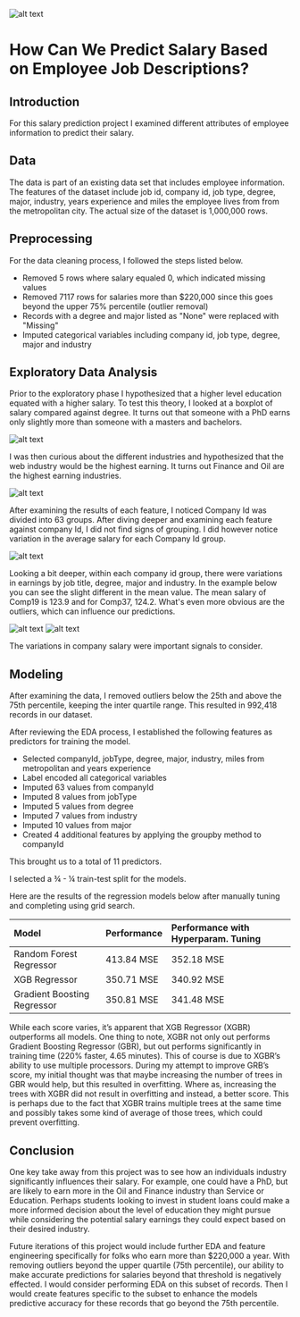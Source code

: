 ![alt text](https://github.com/kirahman2/salarypredictionportfolio/blob/master/Images/salary-image.png)
# How Can We Predict Salary Based on Employee Job Descriptions?

## Introduction
For this salary prediction project I examined different attributes of employee information to predict their salary.

## Data
The data is part of an existing data set that includes employee information. The features of the dataset include job id, company id, job type, degree, major, industry, years experience and miles the employee lives from from the metropolitan city. The actual size of the dataset is 1,000,000 rows. 

## Preprocessing
For the data cleaning process, I followed the steps listed below.
* Removed 5 rows where salary equaled 0, which indicated missing values 
* Removed 7117 rows for salaries more than $220,000 since this goes beyond the upper 75% percentile (outlier removal)
* Records with a degree and major listed as "None" were replaced with "Missing"
* Imputed categorical variables including company id, job type, degree, major and industry 

## Exploratory Data Analysis
Prior to the exploratory phase I hypothesized that a higher level education equated with a higher salary. To test this theory, I looked at a boxplot of salary compared against degree. It turns out that someone with a PhD earns only slightly more than someone with a masters and bachelors.

![alt text](https://github.com/kirahman2/salarypredictionportfolio/blob/master/Images/salary_degree.png)

I was then curious about the different industries and hypothesized that the web industry would be the highest earning. It turns out Finance and Oil are the highest earning industries. 

![alt text](https://github.com/kirahman2/salarypredictionportfolio/blob/master/Images/salary_industry.png)

After examining the results of each feature, I noticed Company Id was divided into 63 groups. After diving deeper and examining each feature against company Id, I did not find signs of grouping. I did however notice variation in the average salary for each Company Id group. 

![alt text](https://github.com/kirahman2/salarypredictionportfolio/blob/master/Images/salary_compid_.png)

Looking a bit deeper, within each company id group, there were variations in earnings by job title, degree, major and industry. In the example below you can see the slight different in the mean value. The mean salary of Comp19 is 123.9 and for Comp37, 124.2. What's even more obvious are the outliers, which can influence our predictions. 

![alt text](https://github.com/kirahman2/salarypredictionportfolio/blob/master/Images/salary__comp19.png)
![alt text](https://github.com/kirahman2/salarypredictionportfolio/blob/master/Images/salary__comp37.png)

The variations in company salary were important signals to consider. 

## Modeling
After examining the data, I removed outliers below the 25th and above the 75th percentile, keeping the inter quartile range. This resulted in 992,418 records in our dataset. 

After reviewing the EDA process, I established the following features as predictors for training the model. 

* Selected companyId,  jobType, degree, major, industry, miles from metropolitan and years experience
* Label encoded all categorical variables 
* Imputed 63 values from companyId
* Imputed 8 values from jobType
* Imputed 5 values from degree
* Imputed 7 values from industry
* Imputed 10 values from major
* Created 4 additional features by applying the groupby method to companyId

This brought us to a total of 11 predictors.

I selected a ¾ - ¼ train-test split for the models.

Here are the results of the regression models below after manually tuning and completing using grid search. 

| Model   | Performance | Performance with Hyperparam. Tuning | 
| :------------- |:-------------|:-----|
| Random Forest Regressor | 413.84 MSE| 352.18 MSE|
| XGB Regressor     | 350.71 MSE| 340.92 MSE|
| Gradient Boosting Regressor | 350.81 MSE| 341.48 MSE|

While each score varies, it’s apparent that XGB Regressor (XGBR) outperforms all models. One thing to note, XGBR not only out performs Gradient Boosting Regressor (GBR), but out performs significantly in training time (220% faster, 4.65 minutes). This of course is due to XGBR’s ability to use multiple processors. During my attempt to improve GRB’s score, my initial thought was that maybe increasing the number of trees in GBR would help, but this resulted in overfitting. Where as, increasing the trees with XGBR did not result in overfitting and instead, a better score. This is perhaps due to the fact that XGBR trains multiple trees at the same time and possibly takes some kind of average of those trees, which could prevent overfitting. 

## Conclusion
One key take away from this project was to see how an individuals industry significantly influences their salary. For example, one could have a PhD, but are likely to earn more in the Oil and Finance industry than Service or Education. Perhaps students looking to invest in student loans could make a more informed decision about the level of education they might pursue while considering the potential salary earnings they could expect based on their desired industry. 

Future iterations of this project would include further EDA and feature engineering specifically for folks who earn more than $220,000 a year. With removing outliers beyond the upper quartile (75th percentile), our ability to make accurate predictions for salaries beyond that threshold is negatively effected. I would consider performing EDA on this subset of records. Then I would create features specific to the subset to enhance the models predictive accuracy for these records that go beyond the 75th percentile.
